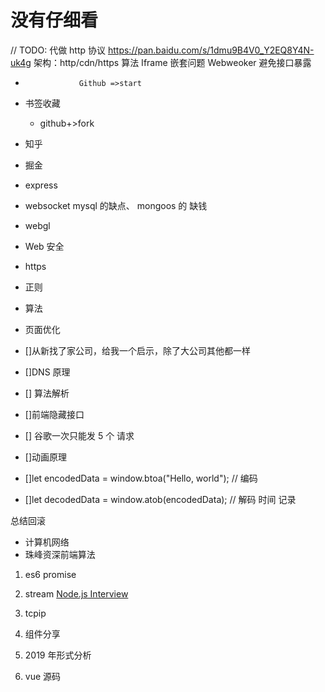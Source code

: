 # 没有仔细看

// TODO: 代做
http 协议 https://pan.baidu.com/s/1dmu9B4V0_Y2EQ8Y4N-uk4g
架构：http/cdn/https
算法
Iframe 嵌套问题
Webweoker
避免接口暴露

-                 Github =>start
-   书签收藏
    -   github+>fork
-   知乎
-   掘金
-   express
-   websocket
    mysql 的缺点、 mongoos 的 缺钱

-   webgl
-   Web 安全
-   https
-   正则
-   算法
-   页面优化
-   []从新找了家公司，给我一个启示，除了大公司其他都一样
-   []DNS 原理
-   [] 算法解析
-   []前端隐藏接口
-   [] 谷歌一次只能发 5 个 请求
-   []动画原理
-   []let encodedData = window.btoa("Hello, world"); // 编码
-   []let decodedData = window.atob(encodedData); // 解码
    时间 记录

总结回滚

-   计算机网络
-   珠峰资深前端算法

1. es6 promise
2. stream
   [Node.js Interview](https://elemefe.github.io/node-interview/#/sections/zh-cn/io?id=%E5%AF%B9%E8%B1%A1%E6%A8%A1%E5%BC%8F)

3. tcpip
4. 组件分享
5. 2019 年形式分析
6. vue 源码
